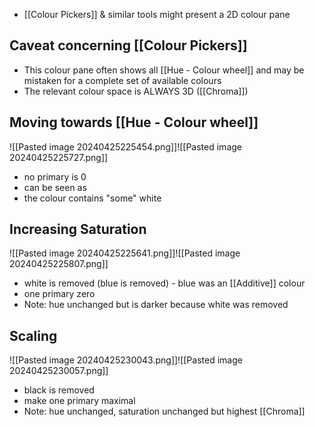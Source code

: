 - [[Colour Pickers]] & similar tools might present a 2D colour pane
## Caveat concerning [[Colour Pickers]]
- This colour pane often shows all [[Hue - Colour wheel]] and may be mistaken for a complete set of available colours
- The relevant colour space is ALWAYS 3D ([[Chroma]])
## Moving towards [[Hue - Colour wheel]]
![[Pasted image 20240425225454.png]]![[Pasted image 20240425225727.png]]
- no primary is 0
- can be seen as
- the colour contains "some" white
## Increasing Saturation
![[Pasted image 20240425225641.png]]![[Pasted image 20240425225807.png]]
- white is removed (blue is removed) - blue was an [[Additive]] colour
- one primary zero
- Note: hue unchanged but is darker because white was removed
## Scaling
![[Pasted image 20240425230043.png]]![[Pasted image 20240425230057.png]]
- black is removed
- make one primary maximal
- Note: hue unchanged, saturation unchanged but highest [[Chroma]]
